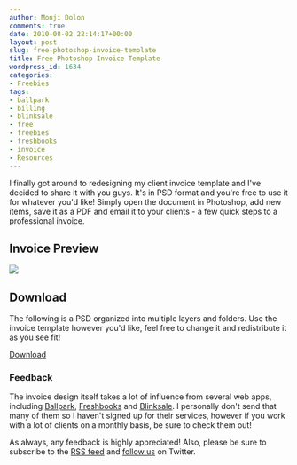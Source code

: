 ```yaml
---
author: Monji Dolon
comments: true
date: 2010-08-02 22:14:17+00:00
layout: post
slug: free-photoshop-invoice-template
title: Free Photoshop Invoice Template
wordpress_id: 1634
categories:
- Freebies
tags:
- ballpark
- billing
- blinksale
- free
- freebies
- freshbooks
- invoice
- Resources
---
```


I finally got around to redesigning my client invoice template and I've decided to share it with you guys.  It's in PSD format and you're free to use it for whatever you'd like!  Simply open the document in Photoshop, add new items, save it as a PDF and email it to your clients - a few quick steps to a professional invoice.

## Invoice Preview

[![](http://devgrow.s3.amazonaws.com/assets/images/invoice.jpg)](http://devgrow.com/files/invoice.pdf)

## Download

The following is a PSD organized into multiple layers and folders.  Use the invoice template however you'd like, feel free to change it and redistribute it as you see fit!

<div class="download top">
  <a href="http://devgrow.com/files/invoice.zip" class="primary">Download</a>
</div>

### Feedback

The invoice design itself takes a lot of influence from several web apps, including [Ballpark](http://ballparkapp.com/), [Freshbooks](http://freshbooks.com/) and [Blinksale](http://blinksale.com/).  I personally don't send that many of them so I haven't signed up for their services, however if you work with a lot of clients on a monthly basis, be sure to check them out!

As always, any feedback is highly appreciated!  Also, please be sure to subscribe to the [RSS feed](http://feeds.feedburner.com/devgrow) and [follow us](http://twitter.com/ThinkDevGrow) on Twitter.